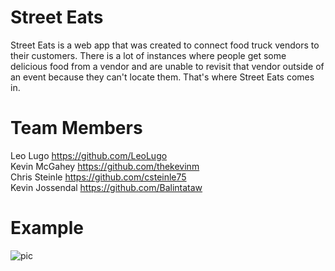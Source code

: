 # Street Eats
Street Eats is a web app that was created to connect food truck vendors to their customers. There is a lot of instances where people get some delicious food from a vendor and are unable to revisit that vendor outside of an event because they can't locate them. That's where Street Eats comes in.

# Team Members
Leo Lugo https://github.com/LeoLugo <br>
Kevin McGahey https://github.com/thekevinm <br>
Chris Steinle https://github.com/csteinle75 <br>
Kevin Jossendal https://github.com/Balintataw

# Example
![pic](https://i.imgur.com/9AE6ggoh.gif)
